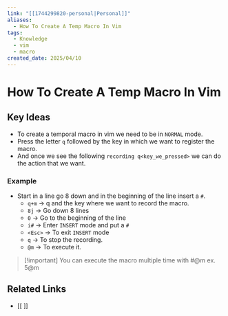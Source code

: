 ```yaml
---
link: "[[1744299820-personal|Personal]]"
aliases:
  - How To Create A Temp Macro In Vim
tags:
  - Knowledge
  - vim
  - macro
created_date: 2025/04/10
---
```

# How To Create A Temp Macro In Vim
## Key Ideas
- To create a temporal macro in vim we need to be in `NORMAL` mode.
- Press the letter `q` followed by the key in which we want to register the macro.
- And once we see the following `recording q<key_we_pressed>` we can do the action that we want.
### Example
- Start in a line go 8 down and in the beginning of the line insert a `#`.
	- `q+m` -> q and the key where we want to record the macro.
	- `8j` -> Go down 8 lines
	- `0` -> Go to the beginning of the line
	- `i#` -> Enter `INSERT` mode and put a `#`
	- `<Esc>` -> To exit `INSERT` mode
	- `q` -> To stop the recording.
	- `@m` -> To execute it.

>[!important] You can execute the macro multiple time with #@m ex. 5@m
## Related Links
- [[ ]]
